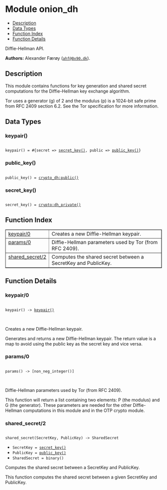 

# Module onion_dh #
* [Description](#description)
* [Data Types](#types)
* [Function Index](#index)
* [Function Details](#functions)

Diffie-Hellman API.

__Authors:__ Alexander Færøy ([`ahf@0x90.dk`](mailto:ahf@0x90.dk)).

<a name="description"></a>

## Description ##

This module contains functions for key generation and shared secret
computations for the Diffie-Hellman key exchange algorithm.

Tor uses a generator (g) of 2 and the modulus (p) is a 1024-bit safe prime
from RFC 2409 section 6.2. See the Tor specification for more information.

<a name="types"></a>

## Data Types ##




### <a name="type-keypair">keypair()</a> ###


<pre><code>
keypair() = #{secret =&gt; <a href="#type-secret_key">secret_key()</a>, public =&gt; <a href="#type-public_key">public_key()</a>}
</code></pre>




### <a name="type-public_key">public_key()</a> ###


<pre><code>
public_key() = <a href="crypto_dh.md#type-public">crypto_dh:public()</a>
</code></pre>




### <a name="type-secret_key">secret_key()</a> ###


<pre><code>
secret_key() = <a href="crypto.md#type-dh_private">crypto:dh_private()</a>
</code></pre>

<a name="index"></a>

## Function Index ##


<table width="100%" border="1" cellspacing="0" cellpadding="2" summary="function index"><tr><td valign="top"><a href="#keypair-0">keypair/0</a></td><td>Creates a new Diffie-Hellman keypair.</td></tr><tr><td valign="top"><a href="#params-0">params/0</a></td><td>Diffie-Hellman parameters used by Tor (from RFC 2409).</td></tr><tr><td valign="top"><a href="#shared_secret-2">shared_secret/2</a></td><td>Computes the shared secret between a SecretKey and PublicKey.</td></tr></table>


<a name="functions"></a>

## Function Details ##

<a name="keypair-0"></a>

### keypair/0 ###

<pre><code>
keypair() -&gt; <a href="#type-keypair">keypair()</a>
</code></pre>
<br />

Creates a new Diffie-Hellman keypair.

Generates and returns a new Diffie-Hellman keypair. The return value is a
map to avoid using the public key as the secret key and vice versa.

<a name="params-0"></a>

### params/0 ###

<pre><code>
params() -&gt; [non_neg_integer()]
</code></pre>
<br />

Diffie-Hellman parameters used by Tor (from RFC 2409).

This function will return a list containing two elements: P (the modulus)
and G (the generator). These parameters are needed for the other
Diffie-Hellman computations in this module and in the OTP crypto module.

<a name="shared_secret-2"></a>

### shared_secret/2 ###

<pre><code>
shared_secret(SecretKey, PublicKey) -&gt; SharedSecret
</code></pre>

<ul class="definitions"><li><code>SecretKey = <a href="#type-secret_key">secret_key()</a></code></li><li><code>PublicKey = <a href="#type-public_key">public_key()</a></code></li><li><code>SharedSecret = binary()</code></li></ul>

Computes the shared secret between a SecretKey and PublicKey.

This function computes the shared secret between a given SecretKey and
PublicKey.

